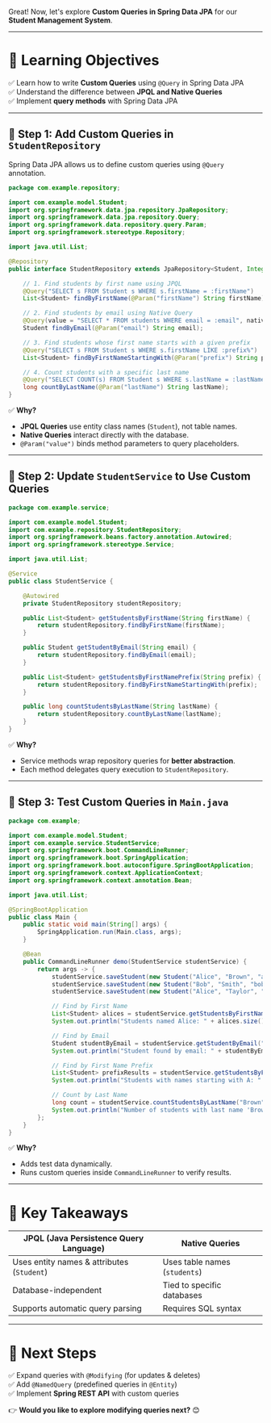 Great! Now, let's explore **Custom Queries in Spring Data JPA** for our **Student Management System**.  

---

# **🎯 Learning Objectives**  
✅ Learn how to write **Custom Queries** using `@Query` in Spring Data JPA  
✅ Understand the difference between **JPQL and Native Queries**  
✅ Implement **query methods** with Spring Data JPA  

---

## **🔹 Step 1: Add Custom Queries in `StudentRepository`**
Spring Data JPA allows us to define custom queries using `@Query` annotation.  

```java
package com.example.repository;

import com.example.model.Student;
import org.springframework.data.jpa.repository.JpaRepository;
import org.springframework.data.jpa.repository.Query;
import org.springframework.data.repository.query.Param;
import org.springframework.stereotype.Repository;

import java.util.List;

@Repository
public interface StudentRepository extends JpaRepository<Student, Integer> {

    // 1. Find students by first name using JPQL
    @Query("SELECT s FROM Student s WHERE s.firstName = :firstName")
    List<Student> findByFirstName(@Param("firstName") String firstName);

    // 2. Find students by email using Native Query
    @Query(value = "SELECT * FROM students WHERE email = :email", nativeQuery = true)
    Student findByEmail(@Param("email") String email);

    // 3. Find students whose first name starts with a given prefix
    @Query("SELECT s FROM Student s WHERE s.firstName LIKE :prefix%")
    List<Student> findByFirstNameStartingWith(@Param("prefix") String prefix);

    // 4. Count students with a specific last name
    @Query("SELECT COUNT(s) FROM Student s WHERE s.lastName = :lastName")
    long countByLastName(@Param("lastName") String lastName);
}
```
✅ **Why?**  
- **JPQL Queries** use entity class names (`Student`), not table names.  
- **Native Queries** interact directly with the database.  
- `@Param("value")` binds method parameters to query placeholders.  

---

## **🔹 Step 2: Update `StudentService` to Use Custom Queries**
```java
package com.example.service;

import com.example.model.Student;
import com.example.repository.StudentRepository;
import org.springframework.beans.factory.annotation.Autowired;
import org.springframework.stereotype.Service;

import java.util.List;

@Service
public class StudentService {

    @Autowired
    private StudentRepository studentRepository;

    public List<Student> getStudentsByFirstName(String firstName) {
        return studentRepository.findByFirstName(firstName);
    }

    public Student getStudentByEmail(String email) {
        return studentRepository.findByEmail(email);
    }

    public List<Student> getStudentsByFirstNamePrefix(String prefix) {
        return studentRepository.findByFirstNameStartingWith(prefix);
    }

    public long countStudentsByLastName(String lastName) {
        return studentRepository.countByLastName(lastName);
    }
}
```
✅ **Why?**  
- Service methods wrap repository queries for **better abstraction**.  
- Each method delegates query execution to `StudentRepository`.  

---

## **🔹 Step 3: Test Custom Queries in `Main.java`**
```java
package com.example;

import com.example.model.Student;
import com.example.service.StudentService;
import org.springframework.boot.CommandLineRunner;
import org.springframework.boot.SpringApplication;
import org.springframework.boot.autoconfigure.SpringBootApplication;
import org.springframework.context.ApplicationContext;
import org.springframework.context.annotation.Bean;

import java.util.List;

@SpringBootApplication
public class Main {
    public static void main(String[] args) {
        SpringApplication.run(Main.class, args);
    }

    @Bean
    public CommandLineRunner demo(StudentService studentService) {
        return args -> {
            studentService.saveStudent(new Student("Alice", "Brown", "alice@example.com"));
            studentService.saveStudent(new Student("Bob", "Smith", "bob@example.com"));
            studentService.saveStudent(new Student("Alice", "Taylor", "alice.taylor@example.com"));

            // Find by First Name
            List<Student> alices = studentService.getStudentsByFirstName("Alice");
            System.out.println("Students named Alice: " + alices.size());

            // Find by Email
            Student studentByEmail = studentService.getStudentByEmail("bob@example.com");
            System.out.println("Student found by email: " + studentByEmail.getFirstName());

            // Find by First Name Prefix
            List<Student> prefixResults = studentService.getStudentsByFirstNamePrefix("A");
            System.out.println("Students with names starting with A: " + prefixResults.size());

            // Count by Last Name
            long count = studentService.countStudentsByLastName("Brown");
            System.out.println("Number of students with last name 'Brown': " + count);
        };
    }
}
```
✅ **Why?**  
- Adds test data dynamically.  
- Runs custom queries inside `CommandLineRunner` to verify results.  

---

# **📌 Key Takeaways**
| **JPQL (Java Persistence Query Language)** | **Native Queries** |
|------------------------------------------|------------------|
| Uses entity names & attributes (`Student`) | Uses table names (`students`) |
| Database-independent | Tied to specific databases |
| Supports automatic query parsing | Requires SQL syntax |

---

# **🚀 Next Steps**
✅ Expand queries with `@Modifying` (for updates & deletes)  
✅ Add `@NamedQuery` (predefined queries in `@Entity`)  
✅ Implement **Spring REST API** with custom queries  

👉 **Would you like to explore modifying queries next?** 😊
